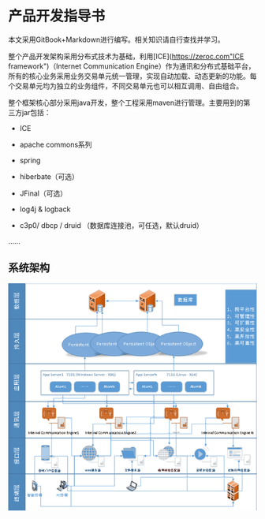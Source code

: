 # 产品开发指导书

本文采用GitBook+Markdown进行编写。相关知识请自行查找并学习。

整个产品开发架构采用分布式技术为基础，利用[ICE](https://zeroc.com"ICE framework")（Internet Communication Engine）作为通讯和分布式基础平台，所有的核心业务采用业务交易单元统一管理，实现自动加载、动态更新的功能。每个交易单元均为独立的业务组件，不同交易单元也可以相互调用、自由组合。

整个框架核心部分采用java开发，整个工程采用maven进行管理。主要用到的第三方jar包括：

* ICE

* apache commons系列

* spring

* hiberbate（可选）

* JFinal（可选）

* log4j & logback

* c3p0\/ dbcp \/ druid （数据库连接池，可任选，默认druid）


......

## 系统架构

![](/assets/system.png)

